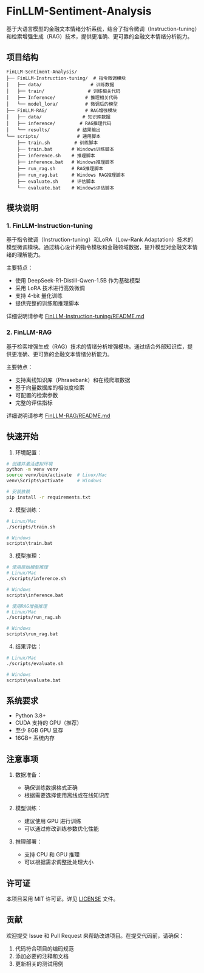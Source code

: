 # FinLLM-Sentiment-Analysis

基于大语言模型的金融文本情绪分析系统，结合了指令微调（Instruction-tuning）和检索增强生成（RAG）技术，提供更准确、更可靠的金融文本情绪分析能力。

## 项目结构

```
FinLLM-Sentiment-Analysis/
├── FinLLM-Instruction-tuning/  # 指令微调模块
│   ├── data/                  # 训练数据
│   ├── train/                # 训练相关代码
│   ├── Inference/           # 推理相关代码
│   └── model_lora/          # 微调后的模型
├── FinLLM-RAG/              # RAG增强模块
│   ├── data/               # 知识库数据
│   ├── inference/         # RAG推理代码
│   └── results/          # 结果输出
└── scripts/              # 通用脚本
    ├── train.sh         # 训练脚本
    ├── train.bat       # Windows训练脚本
    ├── inference.sh    # 推理脚本
    ├── inference.bat   # Windows推理脚本
    ├── run_rag.sh      # RAG推理脚本
    ├── run_rag.bat     # Windows RAG推理脚本
    ├── evaluate.sh     # 评估脚本
    └── evaluate.bat    # Windows评估脚本
```

## 模块说明

### 1. FinLLM-Instruction-tuning

基于指令微调（Instruction-tuning）和LoRA（Low-Rank Adaptation）技术的模型微调模块。通过精心设计的指令模板和金融领域数据，提升模型对金融文本情绪的理解能力。

主要特点：
- 使用 DeepSeek-R1-Distill-Qwen-1.5B 作为基础模型
- 采用 LoRA 技术进行高效微调
- 支持 4-bit 量化训练
- 提供完整的训练和推理脚本

详细说明请参考 [FinLLM-Instruction-tuning/README.md](FinLLM-Instruction-tuning/README.md)

### 2. FinLLM-RAG

基于检索增强生成（RAG）技术的情绪分析增强模块。通过结合外部知识库，提供更准确、更可靠的金融文本情绪分析能力。

主要特点：
- 支持离线知识库（Phrasebank）和在线爬取数据
- 基于向量数据库的相似度检索
- 可配置的检索参数
- 完整的评估指标

详细说明请参考 [FinLLM-RAG/README.md](FinLLM-RAG/README.md)

## 快速开始

1. 环境配置：
```bash
# 创建并激活虚拟环境
python -m venv venv
source venv/bin/activate  # Linux/Mac
venv\Scripts\activate     # Windows

# 安装依赖
pip install -r requirements.txt
```

2. 模型训练：
```bash
# Linux/Mac
./scripts/train.sh

# Windows
scripts\train.bat
```

3. 模型推理：
```bash
# 使用原始模型推理
# Linux/Mac
./scripts/inference.sh

# Windows
scripts\inference.bat

# 使用RAG增强推理
# Linux/Mac
./scripts/run_rag.sh

# Windows
scripts\run_rag.bat
```

4. 结果评估：
```bash
# Linux/Mac
./scripts/evaluate.sh

# Windows
scripts\evaluate.bat
```

## 系统要求

- Python 3.8+
- CUDA 支持的 GPU（推荐）
- 至少 8GB GPU 显存
- 16GB+ 系统内存

## 注意事项

1. 数据准备：
   - 确保训练数据格式正确
   - 根据需要选择使用离线或在线知识库

2. 模型训练：
   - 建议使用 GPU 进行训练
   - 可以通过修改训练参数优化性能

3. 推理部署：
   - 支持 CPU 和 GPU 推理
   - 可以根据需求调整批处理大小

## 许可证

本项目采用 MIT 许可证。详见 [LICENSE](LICENSE) 文件。

## 贡献

欢迎提交 Issue 和 Pull Request 来帮助改进项目。在提交代码前，请确保：
1. 代码符合项目的编码规范
2. 添加必要的注释和文档
3. 更新相关的测试用例

